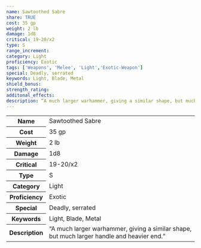 ```yaml
---
name: Sawtoothed Sabre
share: TRUE
cost: 35 gp
weight: 2 lb
damage: 1d8
critical: 19-20/x2
type: S
range_increment: 
category: Light
proficiency: Exotic
tags: ['Weapons', 'Melee', 'Light','Exotic-Weapon']
special: Deadly, serrated
keywords: Light, Blade, Metal
shield_bonus: 
strength_rating: 
additonal_effects: 
description: “A much larger warhammer, giving a similar shape, but much larger handle and heavier end.”
---
```

<p><span style="overflow-x: auto;"><table><tbody><tr><th>Name</th><td>Sawtoothed Sabre</td></tr><tr><th>Cost</th><td>35 gp</td></tr><tr><th>Weight</th><td>2 lb</td></tr><tr><th>Damage</th><td>1d8</td></tr><tr><th>Critical</th><td>19-20/x2</td></tr><tr><th>Type</th><td>S</td></tr><tr><th>Category</th><td>Light</td></tr><tr><th>Proficiency</th><td>Exotic</td></tr><tr><th>Special</th><td>Deadly, serrated</td></tr><tr><th>Keywords</th><td>Light, Blade, Metal</td></tr><tr><th>Description</th><td>“A much larger warhammer, giving a similar shape, but much larger handle and heavier end.”</td></tr></tbody></table></span></p>